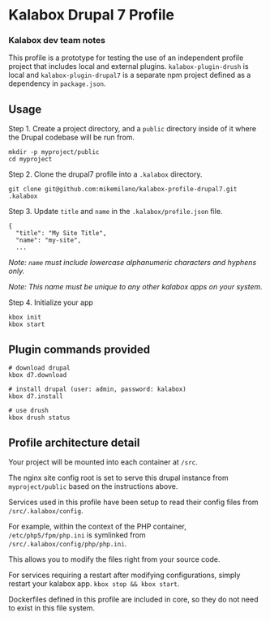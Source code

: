 # Kalabox Drupal 7 Profile

### Kalabox dev team notes
This profile is a prototype for testing the use of an independent profile project that includes
local and external plugins. `kalabox-plugin-drush` is local and `kalabox-plugin-drupal7`
is a separate npm project defined as a dependency in `package.json`.

## Usage

Step 1. Create a project directory, and a `public` directory inside of it
where the Drupal codebase will be run from.
```
mkdir -p myproject/public
cd myproject
```

Step 2. Clone the drupal7 profile into a `.kalabox` directory.
```
git clone git@github.com:mikemilano/kalabox-profile-drupal7.git .kalabox
```

Step 3. Update `title` and `name` in the `.kalabox/profile.json` file.
```
{
  "title": "My Site Title",
  "name": "my-site",
  ...
```
*Note: `name` must include lowercase alphanumeric characters and hyphens only.*

*Note: This name must be unique to any other kalabox apps on your system.*

Step 4. Initialize your app
```
kbox init
kbox start
```


## Plugin commands provided
```
# download drupal
kbox d7.download

# install drupal (user: admin, password: kalabox)
kbox d7.install

# use drush
kbox drush status
```


## Profile architecture detail

Your project will be mounted into each container at `/src`.

The nginx site config root is set to serve this drupal
instance from `myproject/public` based on the instructions above.

Services used in this profile have been setup to read their
config files from `/src/.kalabox/config`.

For example, within the context of the PHP container,
`/etc/php5/fpm/php.ini` is symlinked from `/src/.kalabox/config/php/php.ini`.

This allows you to modify the files right from your source code.

For services requiring a restart after modifying configurations, simply
restart your kalabox app. `kbox stop && kbox start`.

Dockerfiles defined in this profile are included in core, so they
do not need to exist in this file system.
